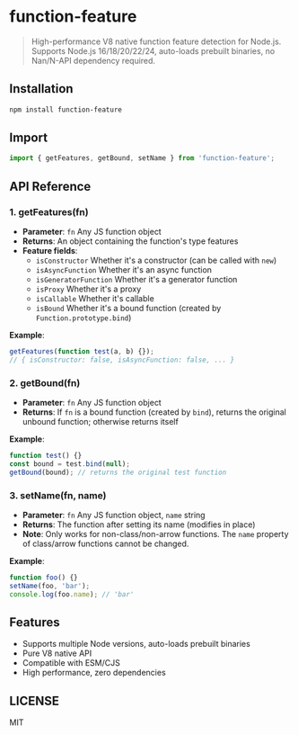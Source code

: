 # function-feature

> High-performance V8 native function feature detection for Node.js. Supports Node.js 16/18/20/22/24, auto-loads prebuilt binaries, no Nan/N-API dependency required.

## Installation

```bash
npm install function-feature
```

## Import

```js
import { getFeatures, getBound, setName } from 'function-feature';
```

## API Reference

### 1. getFeatures(fn)

- **Parameter**: `fn` Any JS function object
- **Returns**: An object containing the function's type features
- **Feature fields**:
  - `isConstructor` Whether it's a constructor (can be called with `new`)
  - `isAsyncFunction` Whether it's an async function
  - `isGeneratorFunction` Whether it's a generator function
  - `isProxy` Whether it's a proxy
  - `isCallable` Whether it's callable
  - `isBound` Whether it's a bound function (created by `Function.prototype.bind`)

**Example**:

```js
getFeatures(function test(a, b) {});
// { isConstructor: false, isAsyncFunction: false, ... }
```

### 2. getBound(fn)

- **Parameter**: `fn` Any JS function object
- **Returns**: If `fn` is a bound function (created by `bind`), returns the original unbound function; otherwise returns itself

**Example**:

```js
function test() {}
const bound = test.bind(null);
getBound(bound); // returns the original test function
```

### 3. setName(fn, name)

- **Parameter**: `fn` Any JS function object, `name` string
- **Returns**: The function after setting its name (modifies in place)
- **Note**: Only works for non-class/non-arrow functions. The `name` property of class/arrow functions cannot be changed.

**Example**:

```js
function foo() {}
setName(foo, 'bar');
console.log(foo.name); // 'bar'
```

## Features

- Supports multiple Node versions, auto-loads prebuilt binaries
- Pure V8 native API
- Compatible with ESM/CJS
- High performance, zero dependencies

## LICENSE

MIT
